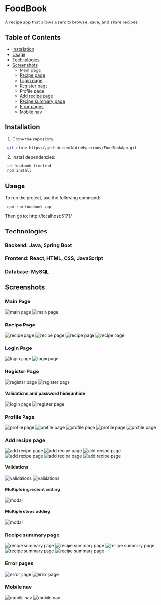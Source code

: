 # FoodBook

A recipe app that allows users to browse, save, and share recipes.

## Table of Contents

- [Installation](#installation)
- [Usage](#usage)
- [Technologies](#technologies)
- [Screenshots](#screenshots)
  - [Main page](#main-page)
  - [Recipe page](#recipe-page)
  - [Login page](#login-page)
  - [Register page](#register-page)
  - [Profile page](#profile-page)
  - [Add recipe page](#add-recipe-page)
  - [Recipe summary page](#recipe-summary-page)
  - [Error pages](#error-pages)
  - [Mobile nav](#mobile-nav)

## Installation

1. Clone the repository:

```bash
 git clone https://github.com/AldinHyuseinov/FoodBookApp.git
```

2. Install dependencies:

```bash
 cd foodbook-frontend
 npm install
```

## Usage

To run the project, use the following command:

```bash
 npm run foodbook-app
```

Then go to:
http://localhost:5173/

## Technologies

### Backend: Java, Spring Boot

### Frontend: React, HTML, CSS, JavaScript

### Database: MySQL

## Screenshots

### Main Page

![main page](screenshots\main_page.png)
![main page](screenshots\main_page_mobile.png)

### Recipe Page

![recipe page](screenshots\recipe_page_1.png)
![recipe page](screenshots\recipe_page_2.png)
![recipe page](screenshots\recipe_page_mobile_1.png)
![recipe page](screenshots\recipe_page_mobile_2.png)

### Login Page

![login page](screenshots\login_page_1.png)
![login page](screenshots\login_page_mobile.png)

### Register Page

![register page](screenshots\register_page_1.png)
![register page](screenshots\register_page_mobile.png)

#### Validations and password hide/unhide

![login page](screenshots\login_page_2.png)
![register page](screenshots\register_page_2.png)

### Profile Page

![profile page](screenshots\profile_page_1.png)
![profile page](screenshots\profile_page_2.png)
![profile page](screenshots\profile_page_mobile_1.png)
![profile page](screenshots\profile_page_mobile_2.png)
![profile page](screenshots\profile_page_mobile_3.png)

### Add recipe page

![add recipe page](screenshots\add_recipe_page_1.png)
![add recipe page](screenshots\add_recipe_page_2.png)
![add recipe page](screenshots\add_recipe_page_3.png)
![add recipe page](screenshots\add_recipe_mobile_1.png)
![add recipe page](screenshots\add_recipe_mobile_2.png)
![add recipe page](screenshots\add_recipe_mobile_3.png)

#### Validations

![validations](screenshots\validations_1.png)
![validations](screenshots\validations_2.png)

#### Multiple ingredient adding

![modal](screenshots\modal_1.png)

#### Multiple steps adding

![modal](screenshots\modal_2.png)

### Recipe summary page

![recipe summary page](screenshots\recipe_summarizer_1.png)
![recipe summary page](screenshots\recipe_summarizer_2.png)
![recipe summary page](screenshots\recipe_summary_mobile.png)
![recipe summary page](screenshots\recipe_summary_mobile_2.png)
![recipe summary page](screenshots\recipe_summary_mobile_3.png)

### Error pages

![error page](screenshots\error.png)
![error page](screenshots\error_2.png)

### Mobile nav

![mobile nav](screenshots\navigation_mobile_1.png)
![mobile nav](screenshots\navigation_mobile_2.png)
